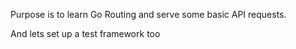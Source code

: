 Purpose is to learn Go Routing and serve some basic API requests.

And lets set up a test framework too
